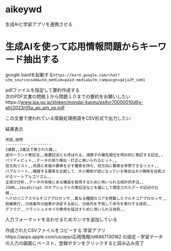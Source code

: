 # aikeywd
生成AIと学習アプリを連携させる
# 生成AIを使って応用情報問題からキーワード抽出する
google bardを起動する`https://bard.google.com/chat?utm_source=sem&utm_medium=paid-media&utm_campaign=q4jaJP_sem1`

pdfファイルを指定して要約作成する  
次のPDF文書の問題１から問題１０までの要約をお願いしたいhttps://www.ipa.go.jp/shiken/mondai-kaiotu/ps6vr70000010d6y-att/2023r05a_ap_am_qs.pdf
  
この文書で使われている情報処理用語をCSV形式で出力したい
  
結果表示

```
用語,説明
----------,---------
2進数,,2進法で表された数,,
逆ポーランド表記法,,後置記法とも呼ばれる、演算子の優先順位を明示的に表記する記法,,
パリティビット,,データの誤り検出・訂正に用いられるビット,,
双方向リスト,,先頭と末尾の要素を示す要素を持ち、双方向に要素を参照できるリスト,,
バブルソート,,隣接する要素を比較して、大小関係が逆になっている場合は大小関係を反転させるソートアルゴリズム,,
主成分分析,,データの背後にある構造を取得するために用いられる統計的手法,,
JSON,,JavaScript のオブジェクトの表記法などを基にして規定されたデータ記述の仕様,,
ヘテロジニアスマルチコアプロセッサ,,異なる種類のコアを搭載したマルチコアプロセッサ,,
投機実行,,分岐条件の結果が決定する前に、分岐先を予測して命令を実行する技術,,
デフラグ,,フラッシュメモリの寿命を延ばすために用いられる技術,,
```

入力フォーマットを合わせるためカンマを追加している

作成されたCSVファイルをコピーする
学習アプリhttps://apps.apple.com/us/app/応用情報/id6467130182
の設定・学習データの入力の画面にペースト、登録ボタンをクリックすると読み込み完了
